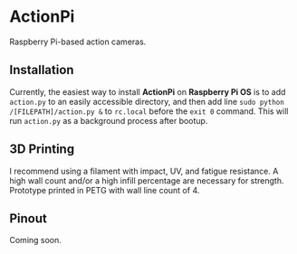# ActionPi
Raspberry Pi-based action cameras.

## Installation
Currently, the easiest way to install **ActionPi** on **Raspberry Pi OS** is to add `action.py` to an easily accessible directory, and then add line `sudo python /[FILEPATH]/action.py &` to `rc.local` before the `exit 0` command.  This will run `action.py` as a background process after bootup. 

## 3D Printing
I recommend using a filament with impact, UV, and fatigue resistance.  A high wall count and/or a high infill percentage are necessary for strength.
Prototype printed in PETG with wall line count of 4.

## Pinout
Coming soon.

